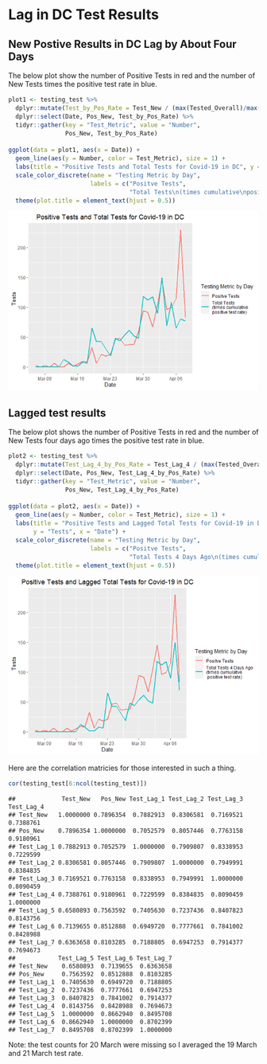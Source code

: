 Lag in DC Test Results
================

## New Postive Results in DC Lag by About Four Days

The below plot show the number of Positive Tests in red and the number
of New Tests times the positive test rate in blue.

``` r
plot1 <- testing_test %>% 
  dplyr::mutate(Test_by_Pos_Rate = Test_New / (max(Tested_Overall)/max(Tested_Positive))) %>% 
  dplyr::select(Date, Pos_New, Test_by_Pos_Rate) %>% 
  tidyr::gather(key = "Test_Metric", value = "Number",
                Pos_New, Test_by_Pos_Rate)

ggplot(data = plot1, aes(x = Date)) +
  geom_line(aes(y = Number, color = Test_Metric), size = 1) +
  labs(title = "Positive Tests and Total Tests for Covid-19 in DC", y = "Tests", x = "Date") +
  scale_color_discrete(name = "Testing Metric by Day",
                       labels = c("Positve Tests",
                                  "Total Tests\n(times cumulative\npositive test rate)")) +
  theme(plot.title = element_text(hjust = 0.5))
```

![](Testing_Results_Lag_files/figure-gfm/same_day-1.png)<!-- -->

## Lagged test results

The below plot shows the number of Positive Tests in red and the number
of New Tests four days ago times the positive test rate in blue.

``` r
plot2 <- testing_test %>% 
  dplyr::mutate(Test_Lag_4_by_Pos_Rate = Test_Lag_4 / (max(Tested_Overall)/max(Tested_Positive))) %>% 
  dplyr::select(Date, Pos_New, Test_Lag_4_by_Pos_Rate) %>% 
  tidyr::gather(key = "Test_Metric", value = "Number",
                Pos_New, Test_Lag_4_by_Pos_Rate)

ggplot(data = plot2, aes(x = Date)) +
  geom_line(aes(y = Number, color = Test_Metric), size = 1) +
  labs(title = "Positive Tests and Lagged Total Tests for Covid-19 in DC",
       y = "Tests", x = "Date") +
  scale_color_discrete(name = "Testing Metric by Day",
                       labels = c("Positve Tests",
                                  "Total Tests 4 Days Ago\n(times cumulative\n positive test rate)")) +
  theme(plot.title = element_text(hjust = 0.5))
```

![](Testing_Results_Lag_files/figure-gfm/lag_4-1.png)<!-- -->

Here are the correlation matricies for those interested in such a thing.

``` r
cor(testing_test[6:ncol(testing_test)])
```

    ##             Test_New   Pos_New Test_Lag_1 Test_Lag_2 Test_Lag_3 Test_Lag_4
    ## Test_New   1.0000000 0.7896354  0.7882913  0.8306581  0.7169521  0.7388761
    ## Pos_New    0.7896354 1.0000000  0.7052579  0.8057446  0.7763158  0.9180961
    ## Test_Lag_1 0.7882913 0.7052579  1.0000000  0.7909807  0.8338953  0.7229599
    ## Test_Lag_2 0.8306581 0.8057446  0.7909807  1.0000000  0.7949991  0.8384835
    ## Test_Lag_3 0.7169521 0.7763158  0.8338953  0.7949991  1.0000000  0.8090459
    ## Test_Lag_4 0.7388761 0.9180961  0.7229599  0.8384835  0.8090459  1.0000000
    ## Test_Lag_5 0.6580893 0.7563592  0.7405630  0.7237436  0.8407823  0.8143756
    ## Test_Lag_6 0.7139655 0.8512888  0.6949720  0.7777661  0.7841002  0.8428988
    ## Test_Lag_7 0.6363658 0.8103285  0.7188805  0.6947253  0.7914377  0.7694673
    ##            Test_Lag_5 Test_Lag_6 Test_Lag_7
    ## Test_New    0.6580893  0.7139655  0.6363658
    ## Pos_New     0.7563592  0.8512888  0.8103285
    ## Test_Lag_1  0.7405630  0.6949720  0.7188805
    ## Test_Lag_2  0.7237436  0.7777661  0.6947253
    ## Test_Lag_3  0.8407823  0.7841002  0.7914377
    ## Test_Lag_4  0.8143756  0.8428988  0.7694673
    ## Test_Lag_5  1.0000000  0.8662940  0.8495708
    ## Test_Lag_6  0.8662940  1.0000000  0.8702399
    ## Test_Lag_7  0.8495708  0.8702399  1.0000000

Note: the test counts for 20 March were missing so I averaged the 19
March and 21 March test rate.
